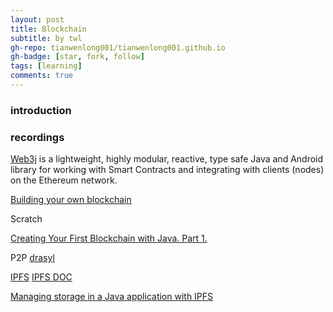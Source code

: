 ```yaml
---
layout: post
title: Blockchain
subtitle: by twl
gh-repo: tianwenlong001/tianwenlong001.github.io
gh-badge: [star, fork, follow]
tags: [learning]
comments: true
---
```



### introduction






### recordings

[Web3j](https://github.com/web3j/web3j) is a lightweight, highly modular, reactive, type safe Java and Android library for working with Smart Contracts and integrating with clients (nodes) on the Ethereum network.


[Building your own blockchain](https://medium.com/programmers-blockchain/blockchain-development-mega-guide-5a316e6d10df)

Scratch

[Creating Your First Blockchain with Java. Part 1.](https://medium.com/programmers-blockchain/create-simple-blockchain-java-tutorial-from-scratch-6eeed3cb03fa)


P2P [drasyl](https://docs.drasyl.org)

[IPFS](https://github.com/ipfs/ipfs)
[IPFS DOC](https://docs.ipfs.tech)

[Managing storage in a Java application with IPFS](https://greg.jeanmart.me/2019/08/14/managing-storage-in-a-java-application-with-ipfs/)

